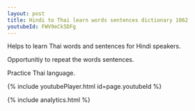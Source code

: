```yaml
---
layout: post
title: Hindi to Thai learn words sentences dictionary 1062 
youtubeId: FWV9eCk5DFg
---
```

 
 
Helps to learn Thai words and sentences for Hindi speakers.

Opportunitiy to repeat the words sentences. 

Practice Thai language. 
 
{% include youtubePlayer.html id=page.youtubeId %}
 
 
{% include analytics.html %}